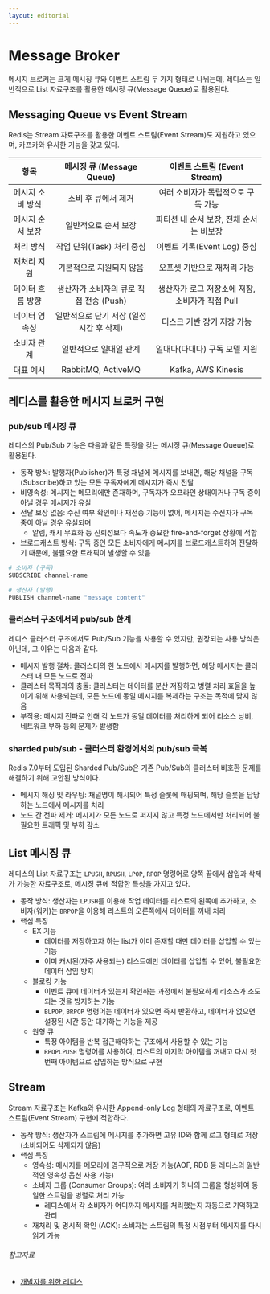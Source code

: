 ```yaml
---
layout: editorial
---
```


# Message Broker

메시지 브로커는 크게 메시징 큐와 이벤트 스트림 두 가지 형태로 나뉘는데, 레디스는 일반적으로 List 자료구조를 활용한 메시징 큐(Message Queue)로 활용된다.

## Messaging Queue vs Event Stream

Redis는 Stream 자료구조를 활용한 이벤트 스트림(Event Stream)도 지원하고 있으며, 카프카와 유사한 기능을 갖고 있다.

|    항목     |   메시징 큐 (Message Queue)   |    이벤트 스트림 (Event Stream)     |
|:---------:|:-------------------------:|:-----------------------------:|
| 메시지 소비 방식 |        소비 후 큐에서 제거        |      여러 소비자가 독립적으로 구독 가능      |
| 메시지 순서 보장 |        일반적으로 순서 보장        |    파티션 내 순서 보장, 전체 순서는 비보장    |
|   처리 방식   |     작업 단위(Task) 처리 중심     |     이벤트 기록(Event Log) 중심      |
|  재처리 지원   |       기본적으로 지원되지 않음       |        오프셋 기반으로 재처리 가능        |
| 데이터 흐름 방향 | 생산자가 소비자의 큐로 직접 전송 (Push) | 생산자가 로그 저장소에 저장, 소비자가 직접 Pull |
|  데이터 영속성  | 일반적으로 단기 저장 (일정 시간 후 삭제)  |        디스크 기반 장기 저장 가능        |
|  소비자 관계   |       일반적으로 일대일 관계        |       일대다(다대다) 구독 모델 지원       |
|   대표 예시   |    RabbitMQ, ActiveMQ     |      Kafka, AWS Kinesis       |

## 레디스를 활용한 메시지 브로커 구현

### pub/sub 메시징 큐

레디스의 Pub/Sub 기능은 다음과 같은 특징을 갖는 메시징 큐(Message Queue)로 활용된다.

- 동작 방식: 발행자(Publisher)가 특정 채널에 메시지를 보내면, 해당 채널을 구독(Subscribe)하고 있는 모든 구독자에게 메시지가 즉시 전달
- 비영속성: 메시지는 메모리에만 존재하며, 구독자가 오프라인 상태이거나 구독 중이 아닐 경우 메시지가 유실
- 전달 보장 없음: 수신 여부 확인이나 재전송 기능이 없어, 메시지는 수신자가 구독 중이 아닐 경우 유실되며
    - 알림, 캐시 무효화 등 신뢰성보다 속도가 중요한 fire-and-forget 상황에 적합
- 브로드캐스트 방식: 구독 중인 모든 소비자에게 메시지를 브로드캐스트하여 전달하기 때문에, 불필요한 트래픽이 발생할 수 있음

```bash
# 소비자 (구독)
SUBSCRIBE channel-name

# 생산자 (발행)
PUBLISH channel-name "message content"
```

### 클러스터 구조에서의 pub/sub 한계

레디스 클러스터 구조에서도 Pub/Sub 기능을 사용할 수 있지만, 권장되는 사용 방식은 아닌데, 그 이유는 다음과 같다.

- 메시지 발행 절차: 클러스터의 한 노드에서 메시지를 발행하면, 해당 메시지는 클러스터 내 모든 노드로 전파
- 클러스터 목적과의 충돌: 클러스터는 데이터를 분산 저장하고 병렬 처리 효율을 높이기 위해 사용되는데, 모든 노드에 동일 메시지를 복제하는 구조는 목적에 맞지 않음
- 부작용: 메시지 전파로 인해 각 노드가 동일 데이터를 처리하게 되어 리소스 낭비, 네트워크 부하 등의 문제가 발생함

### sharded pub/sub - 클러스터 환경에서의 pub/sub 극복

Redis 7.0부터 도입된 Sharded Pub/Sub은 기존 Pub/Sub의 클러스터 비호환 문제를 해결하기 위해 고안된 방식이다.

- 메시지 해싱 및 라우팅: 채널명이 해시되어 특정 슬롯에 매핑되며, 해당 슬롯을 담당하는 노드에서 메시지를 처리
- 노드 간 전파 제거: 메시지가 모든 노드로 퍼지지 않고 특정 노드에서만 처리되어 불필요한 트래픽 및 부하 감소

## List 메시징 큐

레디스의 List 자료구조는 `LPUSH`, `RPUSH`, `LPOP`, `RPOP` 명령어로 양쪽 끝에서 삽입과 삭제가 가능한 자료구조로, 메시징 큐에 적합한 특성을 가지고 있다.

- 동작 방식: 생산자는 `LPUSH`를 이용해 작업 데이터를 리스트의 왼쪽에 추가하고, 소비자(워커)는 `BRPOP`을 이용해 리스트의 오른쪽에서 데이터를 꺼내 처리
- 핵심 특징
    - EX 기능
        - 데이터를 저장하고자 하는 list가 이미 존재할 때만 데이터를 삽입할 수 있는 기능
        - 이미 캐시된(자주 사용되는) 리스트에만 데이터를 삽입할 수 있어, 불필요한 데이터 삽입 방지
    - 블로킹 기능
        - 이벤트 큐에 데이터가 있는지 확인하는 과정에서 불필요하게 리소스가 소도되는 것을 방지하는 기능
        - `BLPOP`, `BRPOP` 명령어는 데이터가 있으면 즉시 반환하고, 데이터가 없으면 설정된 시간 동안 대기하는 기능을 제공
    - 원형 큐
        - 특정 아이템을 반복 접근해야하는 구조에서 사용할 수 있는 기능
        - `RPOPLPUSH` 명령어를 사용하여, 리스트의 마지막 아이템을 꺼내고 다시 첫 번째 아이템으로 삽입하는 방식으로 구현

## Stream

Stream 자료구조는 Kafka와 유사한 Append-only Log 형태의 자료구조로, 이벤트 스트림(Event Stream) 구현에 적합하다.

- 동작 방식: 생산자가 스트림에 메시지를 추가하면 고유 ID와 함께 로그 형태로 저장(소비되어도 삭제되지 않음)
- 핵심 특징
    - 영속성: 메시지를 메모리에 영구적으로 저장 가능(AOF, RDB 등 레디스의 일반적인 영속성 옵션 사용 가능)
    - 소비자 그룹 (Consumer Groups): 여러 소비자가 하나의 그룹을 형성하여 동일한 스트림을 병렬로 처리 가능
        - 레디스에서 각 소비자가 어디까지 메시지를 처리했는지 자동으로 기억하고 관리
    - 재처리 및 명시적 확인 (ACK): 소비자는 스트림의 특정 시점부터 메시지를 다시 읽기 가능

###### 참고자료

- [개발자를 위한 레디스](https://kobic.net/book/bookInfo/view.do?isbn=9791161757926)
